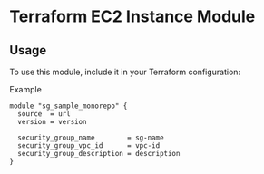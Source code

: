# Terraform EC2 Instance Module

## Usage

To use this module, include it in your Terraform configuration:

Example
```hcl
module "sg_sample_monorepo" {
  source  = url
  version = version

  security_group_name        = sg-name
  security_group_vpc_id      = vpc-id
  security_group_description = description
}
